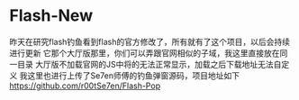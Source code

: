 # Flash-New

昨天在研究flash钓鱼看到flash的官方修改了，所有就有了这个项目，以后会持续进行更新
它那个大厅版那里，你们可以弄跟官网相似的子域，我这里直接放在同一目录
大厅版不加载官网的JS中将的无法正常显示，加载之后下载地址无法自定义
我这里也进行上传了Se7en师傅的钓鱼弹窗源码，项目地址如下
https://github.com/r00tSe7en/Flash-Pop
